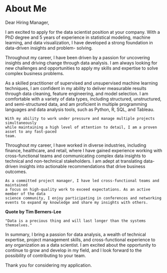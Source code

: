 # About Me
Dear Hiring Manager,

I am excited to apply for the data scientist position at your company. With a PhD degree 
and 5 years of experience in statistical modeling, machine learning, and data 
visualization, I have developed a strong foundation in data-driven insights and problem-
solving.

Throughout my career, I have been driven by a passion for uncovering insights and 
driving change through data analysis. I am always looking for new challenges and 
opportunities to apply my skills and expertise to solve complex business problems.

As a skilled practitioner of supervised and unsupervised machine learning techniques, I 
am confident in my ability to deliver measurable results through data cleaning, feature 
engineering, and model selection. I am comfortable with a variety of data types, including 
structured, unstructured, and semi-structured data, and am proficient in multiple 
programming languages and data analysis tools, such as Python, R, SQL, and Tableau.

```{warning}
With my ability to work under pressure and manage multiple projects simultaneously 
while maintaining a high level of attention to detail, I am a proven asset to any fast-paced 
team.
```
Throughout my career, I have worked in diverse industries, including finance, healthcare, 
and retail, where I have gained experience working with cross-functional teams and 
communicating complex data insights to technical and non-technical stakeholders. I am 
adept at translating data-driven insights into actionable recommendations that drive
business outcomes.
```{note}
As a committed project manager, I have led cross-functional teams and maintained
a focus on high-quality work to exceed expectations. As an active member of the data
science community, I enjoy participating in conferences and networking events to expand my knowledge and share my insights with others.
```
**Quote by Tim Berners-Lee**

```{pull-quote}
"Data is a precious thing and will last longer than the systems themselves."
```
In summary, I bring a passion for data analysis, a wealth of technical expertise, project 
management skills, and cross-functional experience to any organization as a data 
scientist. I am excited about the opportunity to continue to grow and develop in my field, 
and I look forward to the possibility of contributing to your team.

Thank you for considering my application.

